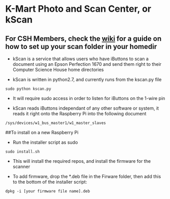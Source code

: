 # K-Mart Photo and Scan Center, or kScan
## For CSH Members, check the [wiki](https://wiki.csh.rit.edu/wiki/KScan) for a guide on how to set up your scan folder in your homedir

* kScan is a service that allows users who have iButtons to scan a document using an Epson Perfection 1670 and send them right to their Computer Science House home directories

* kScan is written in python2.7, and currently runs from the kscan.py file

```
sudo python kscan.py
```

* It will require sudo access in order to listen for iButtons on the 1-wire pin

* kScan reads iButtons independant of any other software or system, it reads it right onto the Raspberry Pi into the following document

```
/sys/devices/w1_bus_master1/w1_master_slaves
```

##To install on a new Raspberry Pi

* Run the installer script as sudo 

```
sudo install.sh
```

* This will install the required repos, and install the firmware for the scanner

* To add firmware, drop the *.deb file in the Firware folder, then add this to the bottom of the installer script:

```
dpkg -i [your firmware file name].deb
```

